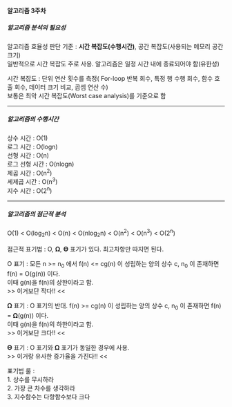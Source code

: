 #### 알고리즘 3주차

##### 알고리즘 분석의 필요성

알고리즘 효율성 판단 기준 : **시간 복잡도(수행시간)**, 공간 복잡도(사용되는 메모리 공간 크기)  
	일반적으로 시간 복잡도 주로 사용. 알고리즘은 일정 시간 내에 종료되어야 함(유한성)  

시간 복잡도 : 단위 연산 횟수를 측정( For-loop 반복 회수, 특정 행 수행 회수, 함수 호출 회수, 데이터 크기 비교, 곱셈 연산 수)  
	보통은 최악 시간 복잡도(Worst case analysis)를 기준으로 함  

- - -

##### 알고리즘의 수행시간

상수 시간 : O(1)  
로그 시간 : O(logn)  
선형 시간 : O(n)  
로그 선형 시간 : O(nlogn)  
제곱 시간 : O(n<sup>2</sup>)  
세제곱 시간 : O(n<sup>3</sup>)  
지수 시간 : O(2<sup>n</sup>)  

- - -

##### 알고리즘의 점근적 분석

O(1) < O(log<sub>2</sub>n) < O(n) < O(nlog<sub>2</sub>n) < O(n<sup>2</sup>) < O(n<sup>3</sup>) < O(2<sup>n</sup>)  

점근적 표기법 : O, 𝛀, 𝚯 표기가 있다. 최고차항만 따지면 된다.  

O 표기 : 모든 n >= n<sub>0</sub> 에서  f(n) <= cg(n) 이 성립하는 양의 상수 c, n<sub>0</sub> 이 존재하면 f(n) = O(g(n)) 이다.  
	이때 g(n)을 f(n)의 상한이라고 함.   
	>> 이거보단 작다!! <<   

𝛀 표기 : O 표기의 반대. f(n) >= cg(n) 이 성립하는 양의 상수 c, n<sub>0</sub> 이 존재하면 f(n) = 𝛀(g(n)) 이다.  
	이때 g(n)을 f(n)의 하한이라고 함.  
	>> 이거보단 크다!! <<  

𝚯 표기 : O 표기와 𝛀 표기가 동일한 경우에 사용.   
	>> 이거랑 유사한 증가율을 가진다!! <<  

표기법 룰 :  
	1. 상수를 무시하라  
	2. 가장 큰 차수를 생각하라  
	3. 지수함수는 다항함수보다 크다  